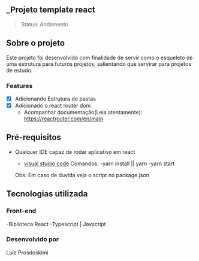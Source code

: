## _Projeto template react

> Status: Andamento

## Sobre o projeto

Este projeto foi desenvolvido com finalidade de servir como o esqueleto de uma estrutura para futuros projetos, salientando que servirar para projetos de estudo.

### Features

- [x] Adicionando Estrutura de pastas
- [x] Adicionado o react router dom
   - Acompanhar documentação(Leia atentamente): https://reactrouter.com/en/main


## Pré-requisitos

- Qualquer IDE capaz de rodar aplicativo em react

  - [visual studio code](https://code.visualstudio.com/)
  Comandos:
  -yarn install || yarn
  -yarn start
  
  Obs: Em caso de duvida veja o script no package.json

## Tecnologias utilizada

### Front-end

-Biblioteca React
-Typescript | Javscript

### Desenvolvido por

Luiz Prosdoskimi
